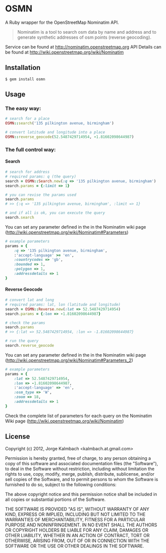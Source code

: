 # OSMN
A Ruby wrapper for the OpenStreetMap Nominatim API.

> Nominatim is a tool to search osm data by name and address 
and to generate synthetic addresses of osm points (reverse geocoding). 

Service can be found at http://nominatim.openstreetmap.org 
API Details can be found at http://wiki.openstreetmap.org/wiki/Nominatim

## Installation

    $ gem install osmn

## Usage
### The easy way:
```ruby
# search for a place
OSMN::search('135 pilkington avenue, birmingham')

# convert latitude and longitude into a place
OSMN::reverse_geocode(52.5487429714954, -1.81602098644987)
```
### The full control way:
#### Search
```ruby
# search for address
# required params: q (the query)
search = OSMN::Search.new(:q => '135 pilkington avenue, birmingham')
search.params = {:limit => 1}

# you can revise the params used
search.params
# >> {:q => '135 pilkington avenue, birmingham', :limit => 1}

# and if all is ok, you can execute the query
search.search
```
You can set any parameter defined in the in the Nominatim wiki page (http://wiki.openstreetmap.org/wiki/Nominatim#Parameters)
```ruby
# example parameters
params = {
    :q => '135 pilkington avenue, birmingham', 
    :'accept-language' >= 'en', 
    :countrycodes => 'gb', 
    :bounded => 1, 
    :polygon => 1, 
    :addressdetails => 1
}
```
#### Reverse Geocode
```ruby
# convert lat and long
# required params: lat, lon (latitude and longitude)
search = OSMN::Reverse.new(:lat => 52.5487429714954)
search.params = {:lon => -1.81602098644987}

# check the params
search.params
# >> {:lat => 52.5487429714954, :lon => -1.81602098644987}

# run the query
search.reverse_geocode
```
You can set any parameter defined in the in the Nominatim wiki page (http://wiki.openstreetmap.org/wiki/Nominatim#Parameters_2)
```ruby
# example parameters
params = {
    :lat => 52.5487429714954, 
    :lon => -1.81602098644987, 
    :'accept-language' => 'en', 
    :osm_type => 'W', 
    :zoom => 18, 
    :addressdetails => 1
}
```

Check the complete list of parameters for each query on the Nominatim Wiki page (http://wiki.openstreetmap.org/wiki/Nominatim)

## License
Copyright (c) 2012, Jorge Kalmbach <kalmbach.at.gmail.com>

Permission is hereby granted, free of charge, to any
person obtaining a copy of this software and associated
documentation files (the "Software"), to deal in the
Software without restriction, including without limitation
the rights to use, copy, modify, merge, publish,
distribute, sublicense, and/or sell copies of the
Software, and to permit persons to whom the Software is
furnished to do so, subject to the following conditions:

The above copyright notice and this permission notice
shall be included in all copies or substantial portions of
the Software.

THE SOFTWARE IS PROVIDED "AS IS", WITHOUT WARRANTY OF ANY
KIND, EXPRESS OR IMPLIED, INCLUDING BUT NOT LIMITED TO THE
WARRANTIES OF MERCHANTABILITY, FITNESS FOR A PARTICULAR
PURPOSE AND NONINFRINGEMENT. IN NO EVENT SHALL THE AUTHORS
OR COPYRIGHT HOLDERS BE LIABLE FOR ANY CLAIM, DAMAGES OR
OTHER LIABILITY, WHETHER IN AN ACTION OF CONTRACT, TORT OR
OTHERWISE, ARISING FROM, OUT OF OR IN CONNECTION WITH THE
SOFTWARE OR THE USE OR OTHER DEALINGS IN THE SOFTWARE.